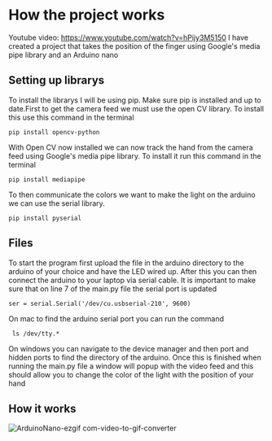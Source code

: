 # How the project works
Youtube video: https://www.youtube.com/watch?v=hPijy3M5150
I have created a project that takes the position of the finger using Google's media pipe library and an Arduino nano
## Setting up librarys

To install the librarys I will be using pip. Make sure pip is installed and up to date.First to get the camera feed we must use the open CV library. To install this use this command in the terminal

```
pip install opencv-python
```

With Open CV now installed we can now track the hand from the camera feed using Google's media pipe library. To install it run this command in the terminal

```
pip install mediapipe
```

To then communicate the colors we want to make the light on the arduino we can use the serial library. 

```
pip install pyserial
```

## Files

To start the program first upload the file in the arduino directory to the arduino of your choice and have the LED wired up. After this you can then connect the arduino to your laptop via serial cable. It is important to make sure that on line 7 of the main.py file the serial port is updated
```
ser = serial.Serial('/dev/cu.usbserial-210', 9600)
```
On mac to find the arduino serial port you can run the command
```
 ls /dev/tty.*
```
On windows you can navigate to the device manager and then port and hidden ports to find the directory of the arduino. Once this is finished when running the main.py file a window will popup with the video feed and this should allow you to change the color of the light with the position of your hand

## How it works

![ArduinoNano-ezgif com-video-to-gif-converter](https://github.com/user-attachments/assets/a22bb816-b4a0-4b7d-8990-ee8c626c341d)
